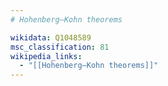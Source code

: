 ```yaml
---
# Hohenberg–Kohn theorems

wikidata: Q1048589
msc_classification: 81
wikipedia_links:
  - "[[Hohenberg–Kohn theorems]]"
---
```

